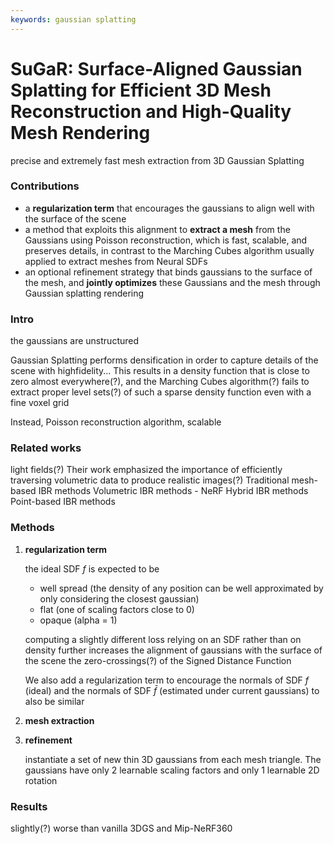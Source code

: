 ```yaml
---
keywords: gaussian splatting
---
```


# SuGaR: Surface-Aligned Gaussian Splatting for Efficient 3D Mesh Reconstruction and High-Quality Mesh Rendering

precise and extremely fast mesh extraction from 3D Gaussian Splatting

### Contributions

- a **regularization term** that encourages the gaussians to align well with the surface of the scene
- a method that exploits this alignment to **extract a mesh** from the Gaussians using Poisson reconstruction, which is fast, scalable, and preserves details, in contrast to the Marching Cubes algorithm usually applied to extract meshes from Neural SDFs
- an optional refinement strategy that binds gaussians to the surface of the mesh, and **jointly optimizes** these Gaussians and the mesh through Gaussian splatting rendering

### Intro

the gaussians are unstructured

Gaussian Splatting performs densification in order to capture details of the scene with highfidelity... This results in a density function that is close to zero almost everywhere(?), and the Marching Cubes algorithm(?) fails to extract proper level sets(?) of such a sparse density function even with a fine voxel grid

Instead, Poisson reconstruction algorithm, scalable

### Related works

light fields(?) Their work emphasized the importance of efficiently traversing volumetric data to produce realistic images(?)
Traditional mesh-based IBR methods
Volumetric IBR methods - NeRF
Hybrid IBR methods
Point-based IBR methods

### Methods

1. **regularization term**

   the ideal SDF $f$ is expected to be
   
   - well spread (the density of any position can be well approximated by only considering the closest gaussian)
   - flat (one of scaling factors close to 0)
   - opaque (alpha = 1)

   computing a slightly different loss relying on an SDF rather than on density further increases the alignment of gaussians with the surface of the scene
   the zero-crossings(?) of the Signed Distance Function

   We also add a regularization term to encourage the normals of SDF $f$ (ideal) and the normals of SDF $\bar{f}$ (estimated under current gaussians) to also be similar

2. **mesh extraction**

3. **refinement**

   instantiate a set of new thin 3D gaussians from each mesh triangle. The gaussians have only 2 learnable scaling factors and only 1 learnable 2D rotation

### Results

slightly(?) worse than vanilla 3DGS and Mip-NeRF360
